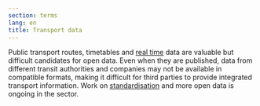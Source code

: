 ```yaml
---
section: terms
lang: en
title: Transport data
---
```


Public transport routes, timetables and [real time](/glossary/en/terms/real-time/) data are valuable but difficult candidates for open data. Even when they are published, data from different transit authorities and companies may not be available in compatible formats, making it difficult for third parties to provide integrated transport information. Work on [standardisation](/glossary/en/terms/standard) and more open data is ongoing in the sector.
